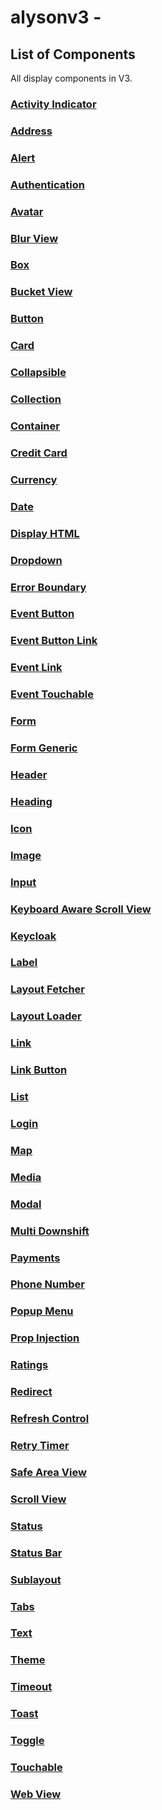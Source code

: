 # alysonv3 -

## List of Components

All display components in V3.

### [Activity Indicator](../src/views/components/activity-indicator/ACTIVITY_INDICATOR.md)

### [Address](../src/views/components/address/ADDRESS.md)

### [Alert](../src/views/components/alert/ALERT.md)

### [Authentication](../src/views/components/authentication/AUTHENTICATION.md)

### [Avatar](../src/views/components/avatar/AVATAR.md)

### [Blur View](../src/views/components/blur-view/BLUR_VIEW.md)

### [Box](../src/views/components/box/BOX.md)

### [Bucket View](../src/views/components/bucket-view/BUCKET_VIEW.md)

### [Button](../src/views/components/button/BUTTON.md)

### [Card](../src/views/components/card/CARD.md)

### [Collapsible](../src/views/components/collapsible/COLLAPSIBLE.md)

### [Collection](../src/views/components/collection/COLLECTION.md)

### [Container](../src/views/components/container/CONTAINER.md)

### [Credit Card](../src/views/components/credit-card/CREDIT_CARD.md)

### [Currency](../src/views/components/currency/CURRENCY.md)

### [Date](../src/views/components/date/DATE.md)

### [Display HTML](../src/views/components/display-html/DISPLAY_HTML.md)

### [Dropdown](../src/views/components/dropdown/DROPDOWN.md)

### [Error Boundary](../src/views/components/error-boundary/ERROR_BOUNDARY.md)

### [Event Button](../src/views/components/event-button/EVENT_BUTTON.md)

### [Event Button Link](../src/views/components/event-button-link/EVENT_BUTTON_LINK.md)

### [Event Link](../src/views/components/event-link/EVENT_LINK.md)

### [Event Touchable](../src/views/components/event-touchable/EVENT_TOUCHABLE.md)

### [Form](../src/views/components/form/FORM.md)

### [Form Generic](../src/views/components/form-generic/FORM_GENERIC.md)

### [Header](../src/views/components/header/HEADER.md)

### [Heading](../src/views/components/heading/HEADING.md)

### [Icon](../src/views/components/icon/ICON.md)

### [Image](../src/views/components/image/IMAGE.md)

### [Input](../src/views/components/input/INPUT.md)

### [Keyboard Aware Scroll View](../src/views/components/keyboard-aware-scroll-view/KEYBOARD_AWARE_SCROLL_VIEW.md)

### [Keycloak](../src/views/components/keycloak/KEYCLOAK.md)

### [Label](../src/views/components/label/LABEL.md)

### [Layout Fetcher](../src/views/components/layout-fetcher/LAYOUT_FETCHER.md)

### [Layout Loader](../src/views/components/layout-loader/LAYOUT_LOADER.md)

### [Link](../src/views/components/link/LINK_BUTTON.md)

### [Link Button](../src/views/components/link-button/LINK_BUTTON.md)

### [List](../src/views/components/list/LIST.md)

### [Login](../src/views/components/login/LOGIN.md)

### [Map](../src/views/components/map/MAP.md)

### [Media](../src/views/components/media/MEDIA.md)

### [Modal](../src/views/components/modal/MODAL.md)

### [Multi Downshift](../src/views/components/multi-downshift/MULTI_DOWNSHIFT.md)

### [Payments](../src/views/components/payments/PAYMENTS.md)

### [Phone Number](../src/views/components/phone-number/PHONE_NUMBER.md)

### [Popup Menu](../src/views/components/popup-menu/POPUP_MENU.md)

### [Prop Injection](../src/views/components/prop-injection/PROP_INJECTION.md)

### [Ratings](../src/views/components/ratings/RATINGS.md)

### [Redirect](../src/views/components/redirect/REDIRECT.md)

### [Refresh Control](../src/views/components/refresh-control/REFRESH_CONTROL.md)

### [Retry Timer](../src/views/components/retry-timer/RETRY_TIMER.md)

### [Safe Area View](../src/views/components/safe-area-view/SAFE_AREA_VIEW.md)

### [Scroll View](../src/views/components/scroll-view/SCROLL_VIEW.md)

### [Status](../src/views/components/status/STATUS.md)

### [Status Bar](../src/views/components/status-bar/STATUS_BAR.md)

### [Sublayout](../src/views/components/sublayout/SUBLAYOUT.md)

### [Tabs](../src/views/components/tabs/TABS.md)

### [Text](../src/views/components/text/TEXT.md)

### [Theme](../src/views/components/theme/THEME.md)

### [Timeout](../src/views/components/timeout/TIMEOUT.md)

### [Toast](../src/views/components/toast/TOAST.md)

### [Toggle](../src/views/components/toggle/TOGGLE.md)

### [Touchable](../src/views/components/toachable/TOUCHABLE.md)

### [Web View](../src/views/components/web-view/WEB_VIEW.md)